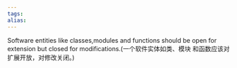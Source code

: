 ```yaml
---
tags: 
alias:
---
```


Software entities like classes,modules and functions should be open for extension but closed for modifications.(一个软件实体如类、模块 和函数应该对扩展开放，对修改关闭。)


